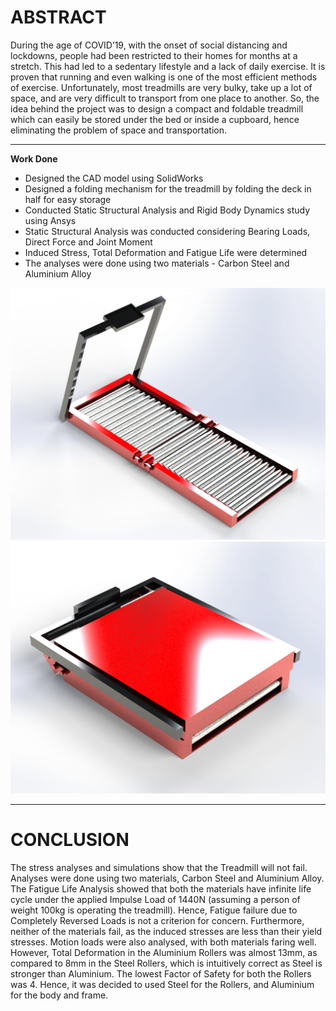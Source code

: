 # ABSTRACT

During the age of COVID’19, with the onset of social distancing and lockdowns, people had been restricted to their homes for months at a stretch. This had led to a sedentary lifestyle and a lack of daily exercise. It is proven that running and even walking is one of the most efficient methods of exercise. Unfortunately, most treadmills are very bulky, take up a lot of space, and are very difficult to transport from one place to another. So, the idea behind the project was to design a compact and foldable treadmill which can easily be stored under the bed or inside a cupboard, hence eliminating the problem of space and transportation.

---

**Work Done**

* Designed the CAD model using SolidWorks
* Designed a folding mechanism for the treadmill by folding the deck in half for easy storage
* Conducted Static Structural Analysis and Rigid Body Dynamics study using Ansys
* Static Structural Analysis was conducted considering Bearing Loads, Direct Force and Joint Moment
* Induced Stress, Total Deformation and Fatigue Life were determined
* The analyses were done using two materials - Carbon Steel and Aluminium Alloy

<img src='/Treadmill/Images/Rendered Image.png'>

<img src='/Treadmill/Images/Rendered Image (Folded).png'>


---

# CONCLUSION

The stress analyses and simulations show that the Treadmill will not fail. Analyses were done using two materials, Carbon Steel and Aluminium Alloy. The Fatigue Life Analysis showed that both the materials have infinite life cycle under the applied Impulse Load of 1440N (assuming a person of weight 100kg is operating the treadmill). Hence, Fatigue failure due to Completely Reversed Loads is not a criterion for concern. Furthermore, neither of the materials fail, as the induced stresses are less than their yield stresses. Motion loads were also analysed, with both materials faring well. However, Total Deformation in the Aluminium Rollers was almost 13mm, as compared to 8mm in the Steel Rollers, which is intuitively correct as Steel is stronger than Aluminium. The lowest Factor of Safety for both the Rollers was 4. Hence, it was decided to used Steel for the Rollers, and Aluminium for the body and frame.